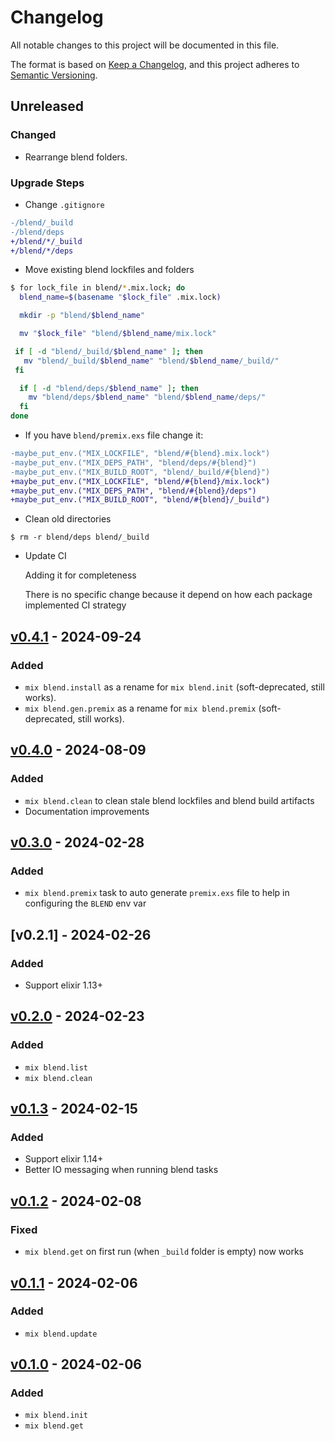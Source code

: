 # Changelog

All notable changes to this project will be documented in this file.

The format is based on [Keep a Changelog](https://keepachangelog.com/en/1.1.0/),
and this project adheres to [Semantic Versioning](https://semver.org/spec/v2.0.0.html).

## Unreleased

### Changed

- Rearrange blend folders.

### Upgrade Steps

- Change `.gitignore`
```diff
-/blend/_build
-/blend/deps
+/blend/*/_build
+/blend/*/deps
```

- Move existing blend lockfiles and folders
```sh
$ for lock_file in blend/*.mix.lock; do
  blend_name=$(basename "$lock_file" .mix.lock)

  mkdir -p "blend/$blend_name"

  mv "$lock_file" "blend/$blend_name/mix.lock"

 if [ -d "blend/_build/$blend_name" ]; then
   mv "blend/_build/$blend_name" "blend/$blend_name/_build/"
 fi

  if [ -d "blend/deps/$blend_name" ]; then
    mv "blend/deps/$blend_name" "blend/$blend_name/deps/"
  fi
done
```

- If you have `blend/premix.exs` file change it:
```diff
-maybe_put_env.("MIX_LOCKFILE", "blend/#{blend}.mix.lock")
-maybe_put_env.("MIX_DEPS_PATH", "blend/deps/#{blend}")
-maybe_put_env.("MIX_BUILD_ROOT", "blend/_build/#{blend}")
+maybe_put_env.("MIX_LOCKFILE", "blend/#{blend}/mix.lock")
+maybe_put_env.("MIX_DEPS_PATH", "blend/#{blend}/deps")
+maybe_put_env.("MIX_BUILD_ROOT", "blend/#{blend}/_build")
```

- Clean old directories

`$ rm -r blend/deps blend/_build`

- Update CI

  Adding it for completeness
  
  There is no specific change because it depend on how each package implemented CI strategy

## [v0.4.1] - 2024-09-24

### Added

- `mix blend.install` as a rename for `mix blend.init` (soft-deprecated, still works).
- `mix blend.gen.premix` as a rename for `mix blend.premix` (soft-deprecated, still works).

## [v0.4.0] - 2024-08-09

### Added

- `mix blend.clean` to clean stale blend lockfiles and blend build artifacts
- Documentation improvements

## [v0.3.0] - 2024-02-28

### Added

- `mix blend.premix` task to auto generate `premix.exs` file to help in configuring the `BLEND` env var

## [v0.2.1] - 2024-02-26

### Added

- Support elixir 1.13+

## [v0.2.0] - 2024-02-23

### Added

- `mix blend.list`
- `mix blend.clean`

## [v0.1.3] - 2024-02-15

### Added

- Support elixir 1.14+
- Better IO messaging when running blend tasks

## [v0.1.2] - 2024-02-08

### Fixed

- `mix blend.get` on first run (when `_build` folder is empty) now works

## [v0.1.1] - 2024-02-06

### Added

- `mix blend.update`

## [v0.1.0] - 2024-02-06

### Added

- `mix blend.init`
- `mix blend.get`

[v0.4.1]: https://github.com/mimiquate/blend/compare/v0.4.0...v0.4.1/
[v0.4.0]: https://github.com/mimiquate/blend/compare/v0.3.0...v0.4.0/
[v0.3.0]: https://github.com/mimiquate/blend/compare/v0.2.0...v0.3.0/
[v0.2.0]: https://github.com/mimiquate/blend/compare/v0.1.3...v0.2.0/
[v0.1.3]: https://github.com/mimiquate/blend/compare/v0.1.2...v0.1.3/
[v0.1.2]: https://github.com/mimiquate/blend/compare/v0.1.1...v0.1.2/
[v0.1.1]: https://github.com/mimiquate/blend/compare/v0.1.0...v0.1.1/
[v0.1.0]: https://github.com/mimiquate/blend/releases/tag/v0.1.0
